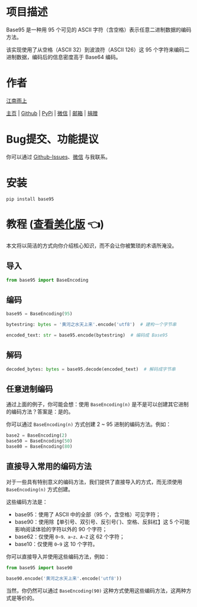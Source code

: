 # 项目描述

Base95 是一种用 95 个可见的 ASCII 字符（含空格）表示任意二进制数据的编码方法。

该实现使用了从空格（ASCII 32）到波浪符（ASCII 126）这 95 个字符来编码二进制数据，编码后的信息密度高于 Base64 编码。

# 作者

[江南雨上](mailto:lcctoor@outlook.com)

[主页](https://lcctoor.github.io/arts) \| [Github](https://github.com/lcctoor) \| [PyPi](https://pypi.org/user/lcctoor) \| [微信](https://lcctoor.github.io/arts/arts/ip_static/WeChatQRC.jpg) \| [邮箱](mailto:lcctoor@outlook.com) \| [捐赠](https://lcctoor.github.io/arts/arts/ip_static/DonationQRC-0rmb.jpg)

# Bug提交、功能提议

你可以通过 [Github-Issues](https://github.com/lcctoor/arts/issues)、[微信](https://lcctoor.github.io/arts/arts/ip_static/WeChatQRC.jpg) 与我联系。

# 安装

```
pip install base95
```

# 教程 ([查看美化版](https://lcctoor.github.io/arts/arts/base95) 👈)

本文将以简洁的方式向你介绍核心知识，而不会让你被繁琐的术语所淹没。

## 导入

```python
from base95 import BaseEncoding
```

## 编码

```python
base95 = BaseEncoding(95)

bytestring: bytes = '黄河之水天上来'.encode('utf8')  # 建构一个字节串

encoded_text: str = base95.encode(bytestring)  # 编码成 Base95
```

## 解码

```python
decoded_bytes: bytes = base95.decode(encoded_text)  # 解码成字节串
```

## 任意进制编码

通过上面的例子，你可能会想：使用 `BaseEncoding(n)` 是不是可以创建其它进制的编码方法？答案是：是的。

你可以通过 `BaseEncoding(n)` 方式创建 2 ~ 95 进制的编码方法。例如：

```python
base2 = BaseEncoding(2)
base50 = BaseEncoding(50)
base80 = BaseEncoding(80)
```

## 直接导入常用的编码方法

对于一些具有特别意义的编码方法，我们提供了直接导入的方式，而无须使用 `BaseEncoding(n)` 方式创建。

这些编码方法是：

* base95：使用了 ASCII 中的全部（95 个，含空格）可见字符；
* base90：使用除【单引号、双引号、反引号(`)、空格、反斜杠】这 5 个可能影响阅读体验的字符以外的 90 个字符；
* base62：仅使用 `0~9、a~z、A~Z` 这 62 个字符；
* base10：仅使用 `0~9` 这 10 个字符。

你可以直接导入并使用这些编码方法，例如：

```python
from base95 import base90

base90.encode('黄河之水天上来'.encode('utf8'))
```

当然，你仍然可以通过 `BaseEncoding(90)` 这种方式使用这些编码方法，这两种方式是等价的。
